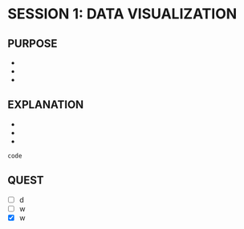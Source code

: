 # SESSION 1: DATA VISUALIZATION

## PURPOSE

- 
- 
- 

## EXPLANATION

-
-
-
```
code
```

## QUEST

- [ ] d 
- [ ] w
- [x] w
